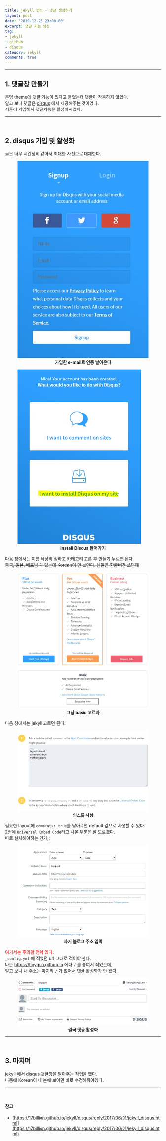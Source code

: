 ```yaml
---
title: jekyll 번외 - 댓글 생성하기
layout: post
date: '2019-12-26 23:00:00'
excerpt: 댓글 기능 생성
tag:
- jekyll
- github
- disqus
category: jekyll
comments: true
---
```


---

## **1. 댓글창 만들기**

분명 theme에 댓글 기능이 있다고 들었는데 댓글이 작동하지 않았다.<br>알고 보니 댓글은 [disqus](https://disqus.com/) 에서 제공해주는 것이었다.<br>서둘러 가입해서 댓글기능을 활성화시켰다.

---

<br>

## 2. disqus 가입 및 활성화

글은 너무 시간낭비 같아서 최대한 사진으로 대체한다.

<figure>
    <a href="\posts_image\jekyll_guide\disqus_sign.JPG"><img src="\posts_image\jekyll_guide\disqus_sign.JPG"></a>
    <figcaption><center><b>가입한 e-mail로 인증 날아온다</b></center></figcaption>
</figure>

<figure>
    <a href="\posts_image\jekyll_guide\disqus_start.JPG"><img src="\posts_image\jekyll_guide\disqus_start.JPG"></a>
    <figcaption><center><b>install Disqus 들어가기</b></center></figcaption>
</figure>

다음 창에서는 이름 적당히 정하고 카테고리 고른 후 만들기 누르면 된다.<br>~~중국, 일본, 베트남 다 있는데 Korean이 안 보인다. 남들은 한글버전 쓰던데~~

<figure>
    <a href="\posts_image\jekyll_guide\disqus_price.JPG"><img src="\posts_image\jekyll_guide\disqus_price.JPG"></a>
    <figcaption><center><b>그냥 basic 고르자</b></center></figcaption>
</figure>

다음 창에서는 jekyll 고르면 된다.<br>

<figure>
    <a href="\posts_image\jekyll_guide\disqus_install.JPG"><img src="\posts_image\jekyll_guide\disqus_install.JPG"></a>
    <figcaption><center><b>인스톨 사항</b></center></figcaption>
</figure>

필요한 layout에 `comments: true`를 달아주면 default 값으로 사용할 수 있다.<br>2번에 `Universal Embed Code`라고 나온 부분은 잘 모르겠다.<br>따로 설치해야하는 건가;;

<figure> 
    <a href="\posts_image\jekyll_guide\disqus_set.JPG"><img src="\posts_image\jekyll_guide\disqus_set.JPG"></a>
    <figcaption><center><b>자기 블로그 주소 입력</b></center></figcaption>
</figure>

<span style="color:#ff0000">여기서는 주의할 점이 있다.</span><br>`_config.yml` 에 적었던 url 그대로 적어야 한다.<br>나는 https://tinygun.github.io 에다 `/` 를 붙여서 적었는데, <br>알고 보니 내 주소는 마지막 `/` 가 없어서 댓글 활성화가 안 됐다.

<figure> 
    <a href="\posts_image\jekyll_guide\disqus_act.JPG"><img src="\posts_image\jekyll_guide\disqus_act.JPG"></a>
    <figcaption><center><b>결국 댓글 활성화</b></center></figcaption>
</figure>

---

<br>

## 3. 마치며

jekyll 에서 disqus 댓글창을 달아주는 작업을 했다.<br>나중에 Korean이 내 눈에 보이면 바로 수정해줘야겠다.



---

<br>

#### 참고

- [https://17billion.github.io/jekyll/disqus/reply/2017/06/01/jekyll_disqus.html](https://17billion.github.io/jekyll/disqus/reply/2017/06/01/jekyll_disqus.html)



